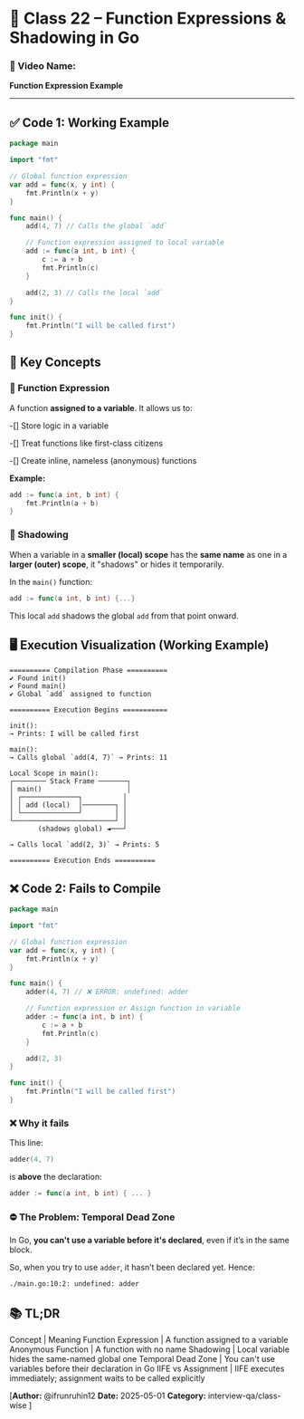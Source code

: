 # 📘 Class 22 – Function Expressions & Shadowing in Go

### 🎥 Video Name:
**Function Expression Example**

---

## ✅ Code 1: Working Example

```go
package main

import "fmt"

// Global function expression
var add = func(x, y int) {
	fmt.Println(x + y)
}

func main() {
	add(4, 7) // Calls the global `add`

	// Function expression assigned to local variable
	add := func(a int, b int) {
		c := a + b
		fmt.Println(c)
	}

	add(2, 3) // Calls the local `add`
}

func init() {
	fmt.Println("I will be called first")
}
```
## 🧠 Key Concepts
### 🔧 Function Expression

A function **assigned to a variable**. It allows us to:

-[] Store logic in a variable

-[] Treat functions like first-class citizens

-[] Create inline, nameless (anonymous) functions

**Example:**

```go
add := func(a int, b int) {
	fmt.Println(a + b)
}
```
### 🧱 Shadowing

When a variable in a **smaller (local) scope** has the **same name** as one in a **larger (outer) scope**, it "shadows" or hides it temporarily.

In the `main()` function:
```go
add := func(a int, b int) {...}
```
This local `add` shadows the global `add` from that point onward.

## 🖥️ Execution Visualization (Working Example)
```
========== Compilation Phase ==========
✔ Found init()
✔ Found main()
✔ Global `add` assigned to function

========== Execution Begins ===========

init():
→ Prints: I will be called first

main():
→ Calls global `add(4, 7)` → Prints: 11

Local Scope in main():
┌──────── Stack Frame ───────┐
│ main()                     │
│ ┌──────────────┐          │
│ │ add (local)  │────────┐ │
│ └──────────────┘        │ │
└─────────────────────────┘ │
       (shadows global) ◄───┘

→ Calls local `add(2, 3)` → Prints: 5

========== Execution Ends ==========
```
## ❌ Code 2: Fails to Compile
```go
package main

import "fmt"

// Global function expression
var add = func(x, y int) {
	fmt.Println(x + y)
}

func main() {
	adder(4, 7) // ❌ ERROR: undefined: adder

	// Function expression or Assign function in variable
	adder := func(a int, b int) {
		c := a + b
		fmt.Println(c)
	}

	add(2, 3)
}

func init() {
	fmt.Println("I will be called first")
}
```
### ❌ Why it fails

This line:
```go
adder(4, 7)
```
is **above** the declaration:
```go
adder := func(a int, b int) { ... }
```
### ⛔ The Problem: Temporal Dead Zone

In Go, **you can't use a variable before it's declared**, even if it’s in the same block.

So, when you try to use `adder`, it hasn’t been declared yet. Hence:
```bash
./main.go:10:2: undefined: adder
```

## 📚 TL;DR

Concept | Meaning
Function Expression | A function assigned to a variable
Anonymous Function | A function with no name
Shadowing | Local variable hides the same-named global one
Temporal Dead Zone | You can't use variables before their declaration in Go
IIFE vs Assignment | IIFE executes immediately; assignment waits to be called explicitly


[**Author:** @ifrunruhin12
**Date:** 2025-05-01
**Category:** interview-qa/class-wise
]